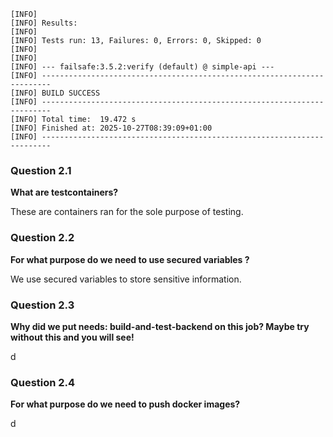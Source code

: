 ```
[INFO] 
[INFO] Results:
[INFO] 
[INFO] Tests run: 13, Failures: 0, Errors: 0, Skipped: 0
[INFO] 
[INFO] 
[INFO] --- failsafe:3.5.2:verify (default) @ simple-api ---
[INFO] ------------------------------------------------------------------------
[INFO] BUILD SUCCESS
[INFO] ------------------------------------------------------------------------
[INFO] Total time:  19.472 s
[INFO] Finished at: 2025-10-27T08:39:09+01:00
[INFO] ------------------------------------------------------------------------
```

### Question 2.1
**What are testcontainers?**

These are containers ran for the sole purpose of testing.



### Question 2.2
**For what purpose do we need to use secured variables ?**

We use secured variables to store sensitive information. 

### Question 2.3
**Why did we put needs: build-and-test-backend on this job? Maybe try without this and you will see!**

d

### Question 2.4
**For what purpose do we need to push docker images?**

d